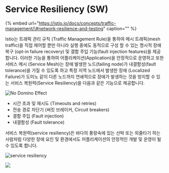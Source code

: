 # Service Resiliency \(SW\)

{% embed url="https://istio.io/docs/concepts/traffic-management/\#network-resilience-and-testing" caption="" %}

Istio는 트래픽 관리 규칙 \(Traffic Management Rule\)을 통하여 메시 트래픽\(mesh traffic\)을 직접 제어할 뿐만 아니라 실행 중에도 동적으로 구성 할 수 있는 명시적 장애 복구 \(opt-in failure recovery\) 및 결함 주입 기능\(fault injection features\)을 제공합니다. 이러한 기능을 통하여 어플리케이션\(Application\)을 안정적으로 운영하고 또한 서비스 메시 \(Service Mesh\)는 장애 발생한 노드\(failing node\)가 내결함성\(fault tolerance\)을 가질 수 있도록 하고 특정 지역 노드에서 발생한 장애 \(Localized Failure\)가 도미노 같이 다른 노드까지 연쇄적으로 장애가 발생하는 것을 방지할 수 있는 서비스 복원력\(Service Resiliency\)을 다음과 같은 기능으로 제공합니다.

![No Domino Effect](https://github.com/istiokrsg/istio_book_kr/tree/50e9e3d699dffedd253f64968a6b6fe18f85539d/.gitbook/assets/no_domino_effect.jpg)

* 시간 초과 및 재시도 \(Timeouts and retries\)
* 전송 경로 차단기 \(써킷 브레이커, Circuit breakers\)
* 결함 주입 \(Fault injection\)
* 내결함성 \(Fault tolerance\)

서비스 복원력\(service resiliency\)은 바다의 풍랑속에 있는 선박 또는 외줄타기 하는 사람처럼 다양한 장애 요인 및 환경에서도 어플리케이션의 안정적인 개발 및 운영이 될 수 있도록 합니다.

![service resiliency](https://github.com/istiokrsg/istio_book_kr/tree/50e9e3d699dffedd253f64968a6b6fe18f85539d/.gitbook/assets/resilience_ship.png)

![](https://github.com/istiokrsg/istio_book_kr/tree/50e9e3d699dffedd253f64968a6b6fe18f85539d/.gitbook/assets/requesttimeouts10.png)



